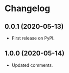 Changelog
=========

0.0.1 (2020-05-13)
------------------

* First release on PyPI.

1.0.0 (2020-05-14)
------------------

* Updated comments.